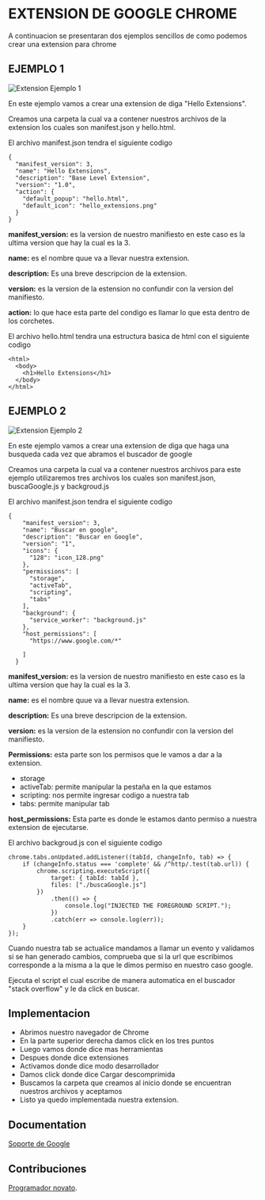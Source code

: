 
# EXTENSION DE GOOGLE CHROME

A continuacion se presentaran dos ejemplos sencillos de como podemos crear una extension para chrome


## 




## EJEMPLO 1

![Extension Ejemplo 1](https://via.placeholder.com/468x300?text=App+Screenshot+Here)

En este ejemplo vamos a crear una extension de diga "Hello Extensions".

Creamos una carpeta la cual va a contener nuestros archivos de la extension los cuales son manifest.json y hello.html.

El archivo manifest.json tendra el siguiente codigo
```
{
  "manifest_version": 3,
  "name": "Hello Extensions",
  "description": "Base Level Extension",
  "version": "1.0",
  "action": {
    "default_popup": "hello.html",
    "default_icon": "hello_extensions.png"
  }
}
```
**manifest_version:** es la version de nuestro manifiesto en este caso es la ultima version que hay la cual es la 3. 

**name:** es el nombre quue va a llevar nuestra extension.

**description:** Es una breve descripcion de la extension.

**version:** es la version de la estension no confundir con la version del manifiesto.

**action:** lo que hace esta parte del condigo es llamar lo que esta dentro de los corchetes.


El archivo hello.html tendra una estructura basica de html con el siguiente codigo
```
<html>
  <body>
    <h1>Hello Extensions</h1>
  </body>
</html>
```
## EJEMPLO 2

![Extension Ejemplo 2](https://via.placeholder.com/468x300?text=App+Screenshot+Here)

En este ejemplo vamos a crear una extension de diga que haga una busqueda cada vez que abramos el buscador de google

Creamos una carpeta la cual va a contener nuestros archivos para este ejemplo utilizaremos tres archivos  los cuales son manifest.json, buscaGoogle.js y backgroud.js

El archivo manifest.json tendra el siguiente codigo
```
{
    "manifest_version": 3,
    "name": "Buscar en google",
    "description": "Buscar en Google",
    "version": "1",
    "icons": {
      "128": "icon_128.png"
    },
    "permissions": [
      "storage",
      "activeTab",
      "scripting",
      "tabs"
    ],
    "background": {
      "service_worker": "background.js"
    },
    "host_permissions": [
      "https://www.google.com/*"
      
    ]
  }
```
**manifest_version:** es la version de nuestro manifiesto en este caso es la ultima version que hay la cual es la 3. 

**name:** es el nombre quue va a llevar nuestra extension.

**description:** Es una breve descripcion de la extension.

**version:** es la version de la estension no confundir con la version del manifiesto.

**Permissions:** esta parte son los permisos que le vamos a dar a la extension.

- storage
- activeTab: permite manipular la pestaña en la que estamos 
- scripting: nos permite ingresar codigo a nuestra tab
- tabs: permite manipular tab 

**host_permissions:** Esta parte es donde le estamos danto permiso a nuestra extension de ejecutarse.

El archivo backgroud.js con el siguiente codigo
```
chrome.tabs.onUpdated.addListener((tabId, changeInfo, tab) => {
    if (changeInfo.status === 'complete' && /^http/.test(tab.url)) {
        chrome.scripting.executeScript({
            target: { tabId: tabId },
            files: ["./buscaGoogle.js"]
        })
            .then(() => {
                console.log("INJECTED THE FOREGROUND SCRIPT.");
            })
            .catch(err => console.log(err));
    }
});
```
Cuando nuestra tab se actualice mandamos a llamar un evento y validamos si se han generado cambios, comprueba que si la url que escribimos corresponde a la misma a la que le dimos permiso en nuestro caso google.

Ejecuta el script el cual escribe de manera automatica en el buscador "stack overflow" y le da click en buscar.
## Implementacion

- Abrimos nuestro navegador de Chrome
- En la parte superior derecha damos click en los tres puntos
- Luego vamos donde dice mas herramientas
- Despues donde dice extensiones
- Activamos donde dice modo desarrollador 
- Damos click donde dice Cargar descomprimida 
- Buscamos la carpeta que creamos al inicio donde se encuentran nuestros archivos y aceptamos 
- Listo ya quedo implementada nuestra extension.


## Documentation

[Soporte de Google](https://support.google.com/chrome/a/answer/2714278?hl=es#:~:text=Ve%20a%20chrome%3A%2F%2Fextensions,de%20la%20aplicaci%C3%B3n%20o%20extensi%C3%B3n.)


## Contribuciones

[Programador novato](https://www.youtube.com/watch?v=HHrX5Mi0JqU).

